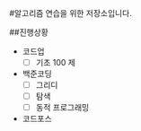#알고리즘 연습을 위한 저장소입니다. 

##진행상황
- 코드업
    -[ ] 기초 100 제
- 백준코딩
    -[ ] 그리디
    -[ ] 탐색
    -[ ] 동적 프로그래밍
- 코드포스
